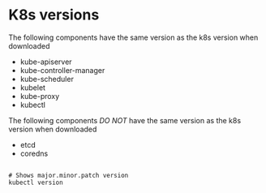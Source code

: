 # K8s versions

The following components have the same version as the k8s version when downloaded

* kube-apiserver
* kube-controller-manager
* kube-scheduler
* kubelet
* kube-proxy
* kubectl

The following components *DO NOT* have the same version as the k8s version when downloaded

* etcd
* coredns

```shell

# Shows major.minor.patch version
kubectl version

```